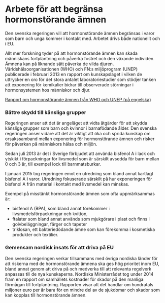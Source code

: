 # Arbete för att begränsa hormonstörande ämnen

Den svenska regeringen vill att hormonstörande ämnen begränsas i varor som barn och unga kommer i kontakt med. Arbetet drivs både nationellt och i EU.


Allt mer forskning tyder på att hormonstörande ämnen kan skada människans fortplantning och påverka fostret och den växande individen. Ämnena kan på liknande sätt påverka de vilda djuren. Världshälsoorganisationen (WHO) och FN:s miljöprogram (UNEP) publicerade i februari 2013 en rapport om kunskapsläget i vilken de uttrycker en oro för det stora antalet laboratoriestudier som stödjer tanken att exponering för kemikalier bidrar till observerade störningar i hormonsystemen hos människor och djur.

[Rapport om hormonstörande ämnen från WHO och UNEP (på engelska)](http://www.unep.org/chemicalsandwaste/hazardoussubstances/UNEPsWork/StateoftheScience/tabid/105913/Default.aspx "Rapport om hormonstörande ämnen från WHO och UNEP (på engelska)")

### Bättre skydd till känsliga grupper

Regeringen anser att det är angeläget att vidta åtgärder för att skydda känsliga grupper som barn och kvinnor i barnafödande ålder. Den svenska regeringen anser vidare att det är viktigt att öka och sprida kunskap om orsakssamband mellan exponering för hormonstörande ämnen och risker för påverkan på människors hälsa och miljön.

Sedan juli 2013 är det i Sverige förbjudet att använda bisfenol A i lack och ytskikt i förpackningar för livsmedel som är särskilt avsedda för barn mellan 0 och 3 år, till exempel lock till barnmatsburkar.

I januari 2015 tog regeringen emot en utredning som bland annat kartlagt bisfenol A i varor. Utredning fokuserade särskilt på hur exponeringen för bisfenol A från material i kontakt med livsmedel kan minskas.

Exempel på misstänkt hormonstörande ämnen som ofta uppmärksammas är:

* bisfenol A (BPA), som bland annat förekommer i livsmedelsförpackningar och kvitton,
* ftalater som bland annat används som mjukgörare i plast och finns i golvbeläggningar, färger och tapeter
* triklosan, ett bakteriedödande ämne som kan förekomma i kosmetiska produkter och textilier.

### Gemensam nordisk insats för att driva på EU

Den svenska regeringen verkar tillsammans med övriga nordiska länder för att riskerna med de hormonstörande ämnena ska ges hög prioritet inom EU, bland annat genom att driva på och medverka till att relevanta regelverk anpassas till de nya kunskaperna. Nordiska Ministerrådet tog under 2014 fram en rapport om samhällets kostnader för skador på den manliga förmågan till fortplantning. Rapporten visar att det handlar om hundratals miljoner euro per år bara för en mindre del av de sjukdomar och skador som kan kopplas till hormonstörande ämnen.
